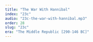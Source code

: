 ```yaml
---
title: "The War With Hannibal"
index: "23c"
audio: "23c-the-war-with-hannibal.mp3"
order: 28
slug: "23c"
era: "The Middle Republic [290-146 BC]"
---
```



